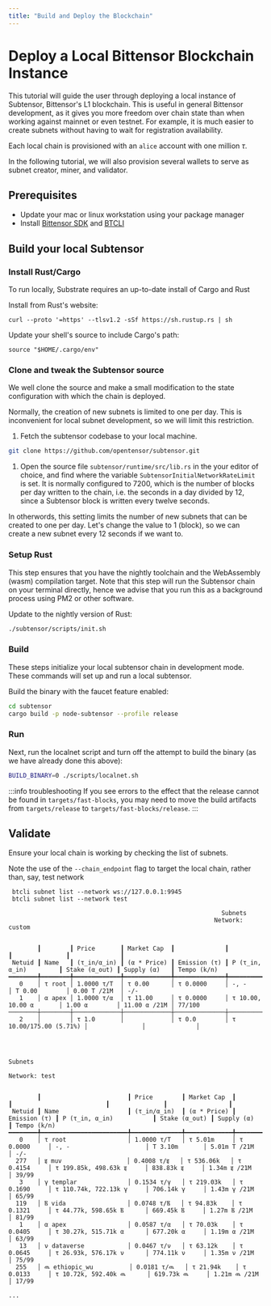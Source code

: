 ```yaml
---
title: "Build and Deploy the Blockchain"
---
```


# Deploy a Local Bittensor Blockchain Instance

This tutorial will guide the user through deploying a local instance of Subtensor, Bittensor's L1 blockchain. This is useful in general Bittensor development, as it gives you more freedom over chain state than when working against mainnet or even testnet. For example, it is much easier to create subnets without having to wait for registration availability.

Each local chain is provisioned with an `alice` account with one million $\tau$.

In the following tutorial, we will also provision several wallets to serve as subnet creator, miner, and validator.

## Prerequisites

- Update your mac or linux workstation using your package manager
- Install [Bittensor SDK](../getting-started/installation) and [BTCLI](../getting-started/install-btcli)


## Build your local Subtensor
### Install Rust/Cargo

To run locally, Substrate requires an up-to-date install of Cargo and Rust

Install from Rust's website:
```shell
curl --proto '=https' --tlsv1.2 -sSf https://sh.rustup.rs | sh
```
Update your shell's source to include Cargo's path:

```shell
source "$HOME/.cargo/env"
```

### Clone and tweak the Subtensor source

We well clone the source and make a small modification to the state configuration with which the chain is deployed.

Normally, the creation of new subnets is limited to one per day. This is inconvenient for local subnet development, so we will limit this restriction.



1. Fetch the subtensor codebase to your local machine.

  ```bash
  git clone https://github.com/opentensor/subtensor.git
  ```

1. Open the source file `subtensor/runtime/src/lib.rs` in the your editor of choice, and find where the variable `SubtensorInitialNetworkRateLimit` is set. It is normally configured to 7200, which is the number of blocks per day written to the chain, i.e. the seconds in a day divided by 12, since a Subtensor block is written every twelve seconds.

In otherwords, this setting limits the number of new subnets that can be created to one per day. Let's change the value to 1 (block), so we can create a new subnet every 12 seconds if we want to.


### Setup Rust

This step ensures that you have the nightly toolchain and the WebAssembly (wasm) compilation target. Note that this step will run the Subtensor chain on your terminal directly, hence we advise that you run this as a background process using PM2 or other software.

Update to the nightly version of Rust:

```bash
./subtensor/scripts/init.sh
```

### Build

These steps initialize your local subtensor chain in development mode. These commands will set up and run a local subtensor.

Build the binary with the faucet feature enabled:

```bash
cd subtensor
cargo build -p node-subtensor --profile release
```

### Run

Next, run the localnet script and turn off the attempt to build the binary (as we have already done this above):

```bash
BUILD_BINARY=0 ./scripts/localnet.sh 
```

:::info troubleshooting
If you see errors to the effect that the release cannot be found in `targets/fast-blocks`, you may need to move the build artifacts from `targets/release` to `targets/fast-blocks/release`.
:::


## Validate

Ensure your local chain is working by checking the list of subnets.

Note the use of the `--chain_endpoint` flag to target the local chain, rather than, say, test network

```shell
 btcli subnet list --network ws://127.0.0.1:9945
 btcli subnet list --network test
```

```console
                                                           Subnets
                                                         Network: custom


        ┃        ┃ Price       ┃ Market Cap  ┃              ┃                        ┃               ┃              ┃
 Netuid ┃ Name   ┃ (τ_in/α_in) ┃ (α * Price) ┃ Emission (τ) ┃ P (τ_in, α_in)         ┃ Stake (α_out) ┃ Supply (α)   ┃ Tempo (k/n)
━━━━━━━━╇━━━━━━━━╇━━━━━━━━━━━━━╇━━━━━━━━━━━━━╇━━━━━━━━━━━━━━╇━━━━━━━━━━━━━━━━━━━━━━━━╇━━━━━━━━━━━━━━━╇━━━━━━━━━━━━━━╇━━━━━━━━━━━━━
   0    │ τ root │ 1.0000 τ/Τ  │ τ 0.00      │ τ 0.0000     │ -, -                   │ Τ 0.00        │ 0.00 Τ /21M  │ -/-
   1    │ α apex │ 1.0000 τ/α  │ τ 11.00     │ τ 0.0000     │ τ 10.00, 10.00 α       │ 1.00 α        │ 11.00 α /21M │ 77/100
────────┼────────┼─────────────┼─────────────┼──────────────┼────────────────────────┼───────────────┼──────────────┼─────────────
   2    │        │ τ 1.0       │             │ τ 0.0        │ τ 10.00/175.00 (5.71%) │               │              │

```


```shell
```

```console

                                                                        Subnets
                                                                     Network: test


        ┃                        ┃ Price        ┃ Market Cap  ┃              ┃                          ┃               ┃                 ┃
 Netuid ┃ Name                   ┃ (τ_in/α_in)  ┃ (α * Price) ┃ Emission (τ) ┃ P (τ_in, α_in)           ┃ Stake (α_out) ┃ Supply (α)      ┃ Tempo (k/n)
━━━━━━━━╇━━━━━━━━━━━━━━━━━━━━━━━━╇━━━━━━━━━━━━━━╇━━━━━━━━━━━━━╇━━━━━━━━━━━━━━╇━━━━━━━━━━━━━━━━━━━━━━━━━━╇━━━━━━━━━━━━━━━╇━━━━━━━━━━━━━━━━━╇━━━━━━━━━━━━━
   0    │ τ root                 │ 1.0000 τ/Τ   │ τ 5.01m     │ τ 0.0000     │ -, -                     │ Τ 3.10m       │ 5.01m Τ /21M    │ -/-
  277   │ इ muv                  │ 0.4008 τ/इ   │ τ 536.06k   │ τ 0.4154     │ τ 199.85k, 498.63k इ     │ 838.83k इ     │ 1.34m इ /21M    │ 39/99
   3    │ γ templar              │ 0.1534 τ/γ   │ τ 219.03k   │ τ 0.1690     │ τ 110.74k, 722.13k γ     │ 706.14k γ     │ 1.43m γ /21M    │ 65/99
  119   │ Ⲃ vida                 │ 0.0748 τ/Ⲃ   │ τ 94.83k    │ τ 0.1321     │ τ 44.77k, 598.65k Ⲃ      │ 669.45k Ⲃ     │ 1.27m Ⲃ /21M    │ 81/99
   1    │ α apex                 │ 0.0587 τ/α   │ τ 70.03k    │ τ 0.0405     │ τ 30.27k, 515.71k α      │ 677.20k α     │ 1.19m α /21M    │ 63/99
   13   │ ν dataverse            │ 0.0467 τ/ν   │ τ 63.12k    │ τ 0.0645     │ τ 26.93k, 576.17k ν      │ 774.11k ν     │ 1.35m ν /21M    │ 75/99
  255   │ ዉ ethiopic_wu          │ 0.0181 τ/ዉ   │ τ 21.94k    │ τ 0.0133     │ τ 10.72k, 592.40k ዉ      │ 619.73k ዉ     │ 1.21m ዉ /21M    │ 17/99

...
```
